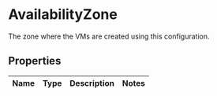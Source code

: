 # AvailabilityZone

The zone where the VMs are created using this configuration.
## Properties
| Name | Type | Description | Notes |
| ------------ | ------------- | ------------- | ------------- |


